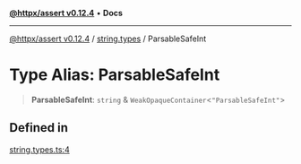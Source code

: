 [**@httpx/assert v0.12.4**](../../README.md) • **Docs**

***

[@httpx/assert v0.12.4](../../README.md) / [string.types](../README.md) / ParsableSafeInt

# Type Alias: ParsableSafeInt

> **ParsableSafeInt**: `string` & `WeakOpaqueContainer`\<`"ParsableSafeInt"`\>

## Defined in

[string.types.ts:4](https://github.com/belgattitude/httpx/blob/acde85be3548fccd6cc1a311d7f8d4419e2b6ce0/packages/assert/src/string.types.ts#L4)
